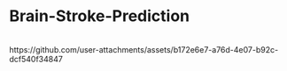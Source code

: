 # Brain-Stroke-Prediction
<Br>
https://github.com/user-attachments/assets/b172e6e7-a76d-4e07-b92c-dcf540f34847

